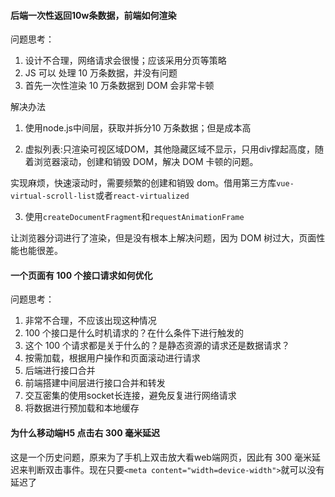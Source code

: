 

#### 后端一次性返回10w条数据，前端如何渲染

问题思考：

1. 设计不合理，网络请求会很慢；应该采用分页等策略
2. JS 可以 处理 10 万条数据，并没有问题
3. 首先一次性渲染 10 万条数据到 DOM 会非常卡顿


解决办法

1. 使用node.js中间层，获取并拆分10 万条数据；但是成本高

2. 虚拟列表:只渲染可视区域DOM，其他隐藏区域不显示，只用div撑起高度，随着浏览器滚动，创建和销毁 DOM，解决 DOM 卡顿的问题。

实现麻烦，快速滚动时，需要频繁的创建和销毁 dom。借用第三方库`vue-virtual-scroll-list`或者`react-virtualized`

3. 使用`createDocumentFragment`和`requestAnimationFrame`

让浏览器分词进行了渲染，但是没有根本上解决问题，因为 DOM 树过大，页面性能也能很差。

#### 一个页面有 100 个接口请求如何优化

问题思考：

1. 非常不合理，不应该出现这种情况
2. 100 个接口是什么时机请求的？在什么条件下进行触发的
3. 这个 100 个请求都是关于什么的？是静态资源的请求还是数据请求？
4. 按需加载，根据用户操作和页面滚动进行请求
5. 后端进行接口合并
6. 前端搭建中间层进行接口合并和转发
7. 交互密集的使用socket长连接，避免反复进行网络请求
8. 将数据进行预加载和本地缓存

#### 为什么移动端H5 点击右 300 毫米延迟

这是一个历史问题，原来为了手机上双击放大看web端网页，因此有 300 毫米延迟来判断双击事件。现在只要`<meta content="width=device-width">`就可以没有延迟了